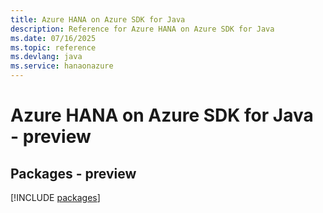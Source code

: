 ```yaml
---
title: Azure HANA on Azure SDK for Java
description: Reference for Azure HANA on Azure SDK for Java
ms.date: 07/16/2025
ms.topic: reference
ms.devlang: java
ms.service: hanaonazure
---
```

# Azure HANA on Azure SDK for Java - preview
## Packages - preview
[!INCLUDE [packages](hana-on-azure-index.md)]